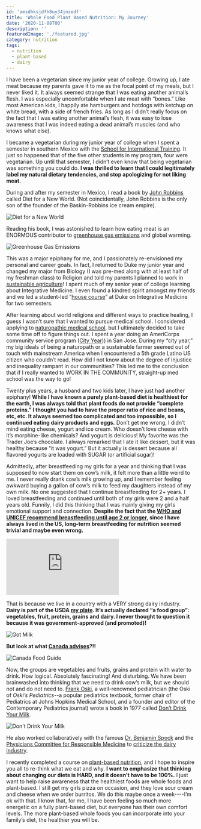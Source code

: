 ```yaml
---
id: 'amsdhksjdfh8uy34jnsedf'
title: 'Whole Food Plant Based Nutrition: My Journey'
date: '2020-11-08T00'
description: ''
featuredImage: './featured.jpg'
category: nutrition
tags:
  - nutrition
  - plant-based
  - dairy
---
```


I have been a vegetarian since my junior year of college. Growing up, I ate meat because my parents gave it to me as the focal point of my meals, but I never liked it. It always seemed strange that I was eating another animal’s flesh. I was especially uncomfortable when I ate meat with “bones.” Like most American kids, I happily ate hamburgers and hotdogs with ketchup on white bread, with a side of french fries.  As long as I didn’t really focus on the fact that I was eating another animal’s flesh, it was easy to lose awareness that I was indeed eating a dead animal’s muscles (and who knows what else).   

I became a vegetarian during my junior year of college when I spent a semester in southern Mexico with the [School for International Training](https://www.sit.edu/). It just so happened that of the five other students in my program, four were vegetarian. Up until that semester, I didn’t even know that being vegetarian was something you could do.  **I was thrilled to learn that I could legitimately label my natural dietary tendencies, and stop apologizing for not liking meat.**

During and after my semester in Mexico, I read a book by [John Robbins](https://www.johnrobbins.info/) called Diet for a New World.  (Not coincidentally, John Robbins is the only son of the founder of the Baskin-Robbins ice cream empire). 

![Diet for a New World](https://images-na.ssl-images-amazon.com/images/I/61t8EVmIcHL._SX337_BO1,204,203,200_.jpg)

Reading his book, I was astonished to learn how eating meat is an ENORMOUS contributor to [greenhouse gas emissions](https://interactive.carbonbrief.org/what-is-the-climate-impact-of-eating-meat-and-dairy/#:~:text=A%20taste%20for%20meat%20has,of%2015%2Dto%2D1.&text=Meat%20and%20dairy%20specifically%20accounts,and%20Agricultural%20Organization%20(FAO).) and global warming.

![Greenhouse Gas Emissions](https://www.universityofcalifornia.edu/sites/default/files/uc_climatechange_illustrations_greenhouse-gas-emissions.png)

This was a major epiphany for me, and I passionately re-envisioned my personal and career goals. In fact, I returned to Duke my junior year and changed my major from Biology (I was pre-med along with at least half of my freshman class) to Religion and told my parents I planned to work in [sustainable agriculture](https://www.ucsusa.org/resources/what-sustainable-agriculture)!  I spent much of my senior year of college learning about Integrative Medicine. I even found a kindred spirit amongst my friends and we led a student-led ”[house course](https://trinity.duke.edu/house-courses)” at Duke on Integrative Medicine for two semesters. 

After learning about world religions and different ways to practice healing, I guess I wasn’t sure that I wanted to pursue medical school.  I considered applying to [naturopathic medical school](https://aanmc.org/naturopathic-schools/), but I ultimately decided to take some time off to figure things out. I spent a year doing an AmeriCorps community service program ([City Year](https://www.cityyear.org/))) in San Jose.  During my “city year,” my big ideals of being a naturopath or a sustainable farmer seemed out of touch with mainstream America when I encountered a 5th grade Latino US citizen who couldn’t read. How did I not know about the degree of injustice and inequality rampant in our communities?  This led me to the conclusion that if I really wanted to WORK IN THE COMMUNITY, straight-up med school was the way to go!  

Twenty plus years, a husband and two kids later, I have just had another epiphany!  **While I have known a purely plant-based diet is healthiest for the earth, I was always told that plant foods do not provide “complete proteins.” I thought you had to have the proper ratio of rice and beans, etc, etc.  It always seemed too complicated and too impossible, so I continued eating dairy products and eggs.**  Don’t get me wrong, I didn’t mind eating cheese, yogurt and ice cream. Who doesn’t love cheese with it’s morphine-like chemicals?  And yogurt is delicious! My favorite was the Trader Joe’s chocolate.  I always remarked that I ate it like dessert, but it was healthy because “it was yogurt.” But it actually is dessert because all flavored yogurts are loaded with SUGAR (or artificial sugar)!  

Admittedly, after breastfeeding my girls for a year and thinking that I was supposed to now start them on cow’s milk, it felt more than a little weird to me.  I never really drank cow’s milk growing up, and I remember feeling awkward buying a gallon of cow’s milk to feed my daughters instead of my own milk. No one suggested that I continue breastfeeding for 2+ years. I loved breastfeeding and continued until both of my girls were 2 and a half years old. Funnily, I did this thinking that I was mainly giving my girls emotional support and connection. **Despite the fact that the [WHO and UNICEF recommend breastfeeding until age 2 or longer](https://www.who.int/news-room/fact-sheets/detail/infant-and-young-child-feeding#:~:text=WHO%20and%20UNICEF%20recommend%3A,years%20of%20age%20or%20beyond.), since I have always lived in the US, long-term breastfeeding for nutrition seemed trivial and maybe even wrong.**

![WHO Breastfeeding Global Target](https://www.who.int/nutrition/global-target-2025/infographic_breastfeeding.pdf)

That is because we live in a country with a VERY strong dairy industry. **Dairy is part of the USDA [my plate](https://www.choosemyplate.gov/). It’s actually declared “a food group”: vegetables, fruit, protein, grains and dairy. I never thought to question it because it was government-approved (and promoted)!**

![Got Milk](https://images.fastcompany.net/image/upload/w_596,c_limit,q_auto:best,f_auto/wp-cms/uploads/2018/05/i-15-gotmilk.jpg)

**But look at what [Canada advises](https://food-guide.canada.ca/en/)?!!** 

![Canada Food Guide](https://food-guide.canada.ca/static/assets/visual_en.png)

Now, the groups are vegetables and fruits, grains and protein with water to drink. How logical.  Absolutely fascinating! And disturbing.  We have been brainwashed into thinking that we need to drink cow’s milk, but we should not and do not need to.  [Frank Oski](https://en.wikipedia.org/wiki/Frank_Oski), a well-renowned pediatrician (the Oski of _Oski’s Pediatrics_--a popular pediatrics textbook, former chair of Pediatrics at Johns Hopkins Medical School, and a founder and editor of the Contemporary Pediatrics journal) wrote a book in 1977 called [Don’t Drink Your Milk](https://www.amazon.com/Dont-Drink-Your-Milk-Frank/dp/1479601659).  

![Don't Drink Your Milk](https://images-na.ssl-images-amazon.com/images/I/41FkIuzjMmL._SX322_BO1,204,203,200_.jpg)

He also worked collaboratively with the famous [Dr. Benjamin Spock](https://en.wikipedia.org/wiki/Benjamin_Spock) and the [Physicians Committee for Responsible Medicine](https://www.pcrm.org/good-nutrition/nutrition-for-kids) to [criticize the dairy industry](https://greensboro.com/dr-spock-leads-criticism-dairy-industry-denies-charge-that-milk-is-bad-for-children/article_8c6c1569-36a6-5e1a-9532-1d54131bca2c.html).  

I recently completed a course on [plant-based nutrition](https://nutritionstudies.org/courses/plant-based-nutrition/), and I hope to inspire you all to re-think what we eat and why. **I want to emphasize that thinking about changing our diets is HARD, and it doesn’t have to be 100%.** I just want to help raise awareness that the healthiest foods are whole foods and plant-based. I still get my girls pizza on occasion, and they love sour cream and cheese when we order burritos. We do this maybe once a week----I’m ok with that. I know that, for me, I have been feeling so much more energetic on a fully plant-based diet, but everyone has their own comfort levels. The more plant-based whole foods you can incorporate into your family’s diet, the healthier you will be. 
